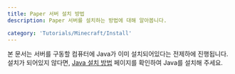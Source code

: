 ```yaml
---
title: Paper 서버 설치 방법
description: Paper 서버를 설치하는 방법에 대해 알아봅니다.

category: 'Tutorials/Minecraft/Install'
---
```


<alert type="warning">
    본 문서는 서버를 구동할 컴퓨터에 Java가 이미 설치되어있다는 전제하에 진행됩니다.<br>
    설치가 되어있지 않다면, <a href="/tutorials/minecraft/install-guide/java">Java 설치 방법</a> 페이지를 확인하여 Java를 설치해 주세요. 
</alert>
